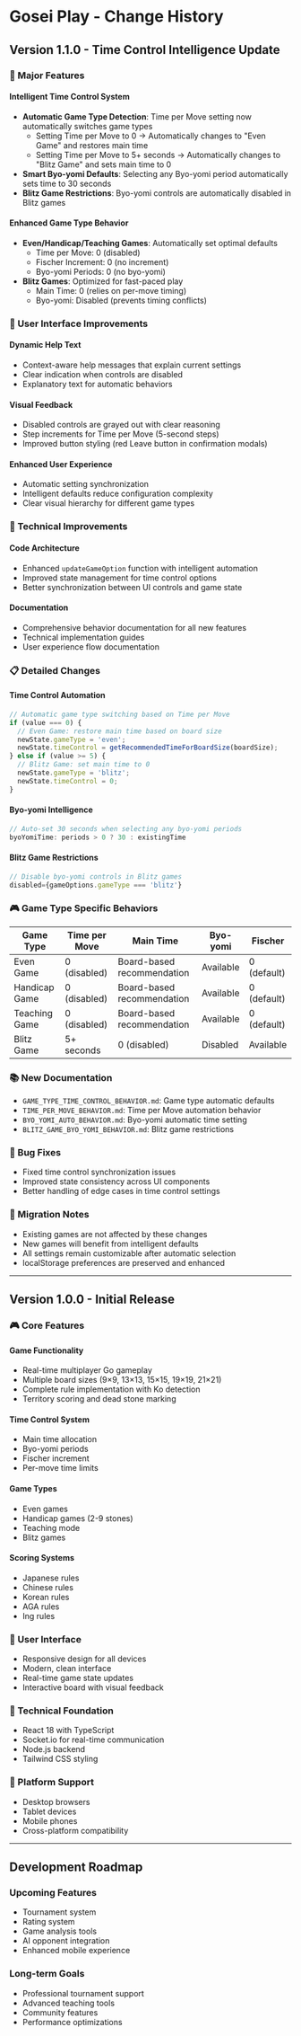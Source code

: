 # Gosei Play - Change History

## Version 1.1.0 - Time Control Intelligence Update

### 🎯 Major Features

#### Intelligent Time Control System
- **Automatic Game Type Detection**: Time per Move setting now automatically switches game types
  - Setting Time per Move to 0 → Automatically changes to "Even Game" and restores main time
  - Setting Time per Move to 5+ seconds → Automatically changes to "Blitz Game" and sets main time to 0
- **Smart Byo-yomi Defaults**: Selecting any Byo-yomi period automatically sets time to 30 seconds
- **Blitz Game Restrictions**: Byo-yomi controls are automatically disabled in Blitz games

#### Enhanced Game Type Behavior
- **Even/Handicap/Teaching Games**: Automatically set optimal defaults
  - Time per Move: 0 (disabled)
  - Fischer Increment: 0 (no increment)
  - Byo-yomi Periods: 0 (no byo-yomi)
- **Blitz Games**: Optimized for fast-paced play
  - Main Time: 0 (relies on per-move timing)
  - Byo-yomi: Disabled (prevents timing conflicts)

### 🎨 User Interface Improvements

#### Dynamic Help Text
- Context-aware help messages that explain current settings
- Clear indication when controls are disabled
- Explanatory text for automatic behaviors

#### Visual Feedback
- Disabled controls are grayed out with clear reasoning
- Step increments for Time per Move (5-second steps)
- Improved button styling (red Leave button in confirmation modals)

#### Enhanced User Experience
- Automatic setting synchronization
- Intelligent defaults reduce configuration complexity
- Clear visual hierarchy for different game types

### 🔧 Technical Improvements

#### Code Architecture
- Enhanced `updateGameOption` function with intelligent automation
- Improved state management for time control options
- Better synchronization between UI controls and game state

#### Documentation
- Comprehensive behavior documentation for all new features
- Technical implementation guides
- User experience flow documentation

### 📋 Detailed Changes

#### Time Control Automation
```typescript
// Automatic game type switching based on Time per Move
if (value === 0) {
  // Even Game: restore main time based on board size
  newState.gameType = 'even';
  newState.timeControl = getRecommendedTimeForBoardSize(boardSize);
} else if (value >= 5) {
  // Blitz Game: set main time to 0
  newState.gameType = 'blitz';
  newState.timeControl = 0;
}
```

#### Byo-yomi Intelligence
```typescript
// Auto-set 30 seconds when selecting any byo-yomi periods
byoYomiTime: periods > 0 ? 30 : existingTime
```

#### Blitz Game Restrictions
```typescript
// Disable byo-yomi controls in Blitz games
disabled={gameOptions.gameType === 'blitz'}
```

### 🎮 Game Type Specific Behaviors

| Game Type | Time per Move | Main Time | Byo-yomi | Fischer |
|-----------|---------------|-----------|----------|---------|
| Even Game | 0 (disabled) | Board-based recommendation | Available | 0 (default) |
| Handicap Game | 0 (disabled) | Board-based recommendation | Available | 0 (default) |
| Teaching Game | 0 (disabled) | Board-based recommendation | Available | 0 (default) |
| Blitz Game | 5+ seconds | 0 (disabled) | Disabled | Available |

### 📚 New Documentation

- `GAME_TYPE_TIME_CONTROL_BEHAVIOR.md`: Game type automatic defaults
- `TIME_PER_MOVE_BEHAVIOR.md`: Time per Move automation behavior
- `BYO_YOMI_AUTO_BEHAVIOR.md`: Byo-yomi automatic time setting
- `BLITZ_GAME_BYO_YOMI_BEHAVIOR.md`: Blitz game restrictions

### 🐛 Bug Fixes

- Fixed time control synchronization issues
- Improved state consistency across UI components
- Better handling of edge cases in time control settings

### 🔄 Migration Notes

- Existing games are not affected by these changes
- New games will benefit from intelligent defaults
- All settings remain customizable after automatic selection
- localStorage preferences are preserved and enhanced

---

## Version 1.0.0 - Initial Release

### 🎮 Core Features

#### Game Functionality
- Real-time multiplayer Go gameplay
- Multiple board sizes (9×9, 13×13, 15×15, 19×19, 21×21)
- Complete rule implementation with Ko detection
- Territory scoring and dead stone marking

#### Time Control System
- Main time allocation
- Byo-yomi periods
- Fischer increment
- Per-move time limits

#### Game Types
- Even games
- Handicap games (2-9 stones)
- Teaching mode
- Blitz games

#### Scoring Systems
- Japanese rules
- Chinese rules
- Korean rules
- AGA rules
- Ing rules

### 🎨 User Interface
- Responsive design for all devices
- Modern, clean interface
- Real-time game state updates
- Interactive board with visual feedback

### 🔧 Technical Foundation
- React 18 with TypeScript
- Socket.io for real-time communication
- Node.js backend
- Tailwind CSS styling

### 📱 Platform Support
- Desktop browsers
- Tablet devices
- Mobile phones
- Cross-platform compatibility

---

## Development Roadmap

### Upcoming Features
- Tournament system
- Rating system
- Game analysis tools
- AI opponent integration
- Enhanced mobile experience

### Long-term Goals
- Professional tournament support
- Advanced teaching tools
- Community features
- Performance optimizations 